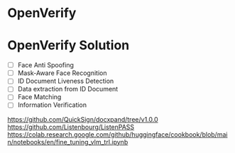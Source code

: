 # OpenVerify

#  OpenVerify Solution
- [ ] Face Anti Spoofing
-  [ ] Mask-Aware Face Recognition
-  [ ] ID Document Liveness Detection
-  [ ] Data extraction from ID Document
- [ ] Face Matching
- [ ] Information Verification

https://github.com/QuickSign/docxpand/tree/v1.0.0
https://github.com/Listenbourg/ListenPASS
https://colab.research.google.com/github/huggingface/cookbook/blob/main/notebooks/en/fine_tuning_vlm_trl.ipynb